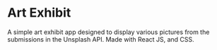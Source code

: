 # Art Exhibit
A simple art exhibit app designed to display various pictures from the submissions in the Unsplash API. Made with React JS, and CSS.
